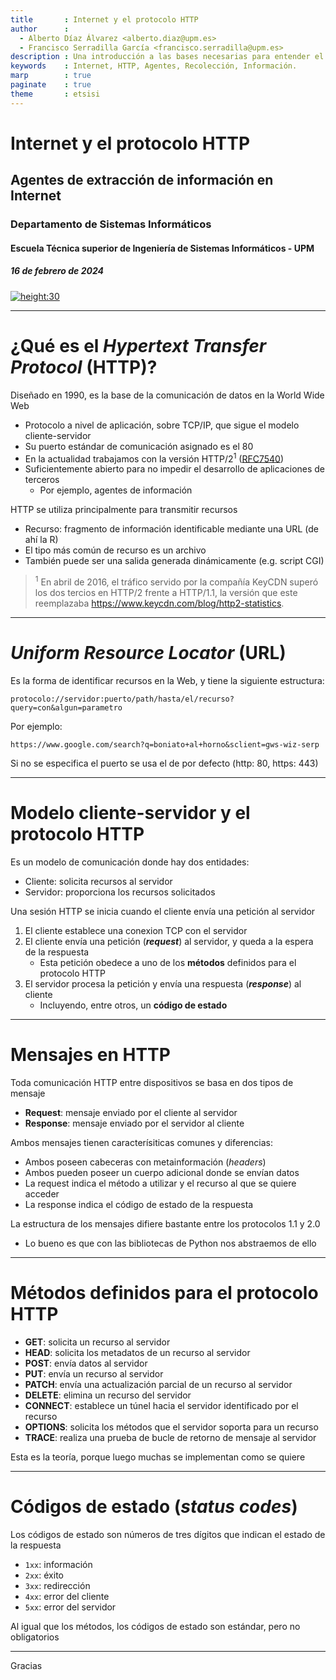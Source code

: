 ```yaml
---
title       : Internet y el protocolo HTTP
author      : 
  - Alberto Díaz Álvarez <alberto.diaz@upm.es>
  - Francisco Serradilla García <francisco.serradilla@upm.es>
description : Una introducción a las bases necesarias para entender el resto del contenido de este módulo.
keywords    : Internet, HTTP, Agentes, Recolección, Información.
marp        : true
paginate    : true
theme       : etsisi
--- 
```

<!-- _class: titlepage -->

# Internet y el protocolo HTTP

## Agentes de extracción de información en Internet

### Departamento de Sistemas Informáticos

#### Escuela Técnica superior de Ingeniería de Sistemas Informáticos - UPM

##### 16 de febrero de 2024

[![height:30](https://img.shields.io/badge/License-CC%20BY--NC--SA%204.0-informational.svg)](https://creativecommons.org/licenses/by-nc-sa/4.0/)

---

# ¿Qué es el *Hypertext Transfer Protocol* (HTTP)?

Diseñado en 1990, es la base de la comunicación de datos en la World Wide Web

- Protocolo a nivel de aplicación, sobre TCP/IP, que sigue el modelo cliente-servidor
- Su puerto estándar de comunicación asignado es el 80
- En la actualidad trabajamos con la versión HTTP/2<sup>1</sup> ([RFC7540](https://datatracker.ietf.org/doc/html/rfc7540))
- Suficientemente abierto para no impedir el
desarrollo de aplicaciones de terceros
  - Por ejemplo, agentes de información

HTTP se utiliza principalmente para transmitir recursos

- Recurso: fragmento de información identificable mediante una URL (de ahí la R)
- El tipo más común de recurso es un archivo
- También puede ser una salida generada dinámicamente (e.g. script CGI)

> <sup>1</sup> En abril de 2016, el tráfico servido por la compañía KeyCDN superó los dos tercios en HTTP/2 frente a HTTP/1.1, la versión que este reemplazaba <https://www.keycdn.com/blog/http2-statistics>.

---

# _Uniform Resource Locator_ (URL)

Es la forma de identificar recursos en la Web, y tiene la siguiente estructura:

```text
protocolo://servidor:puerto/path/hasta/el/recurso?query=con&algun=parametro
```

Por ejemplo:

```text
https://www.google.com/search?q=boniato+al+horno&sclient=gws-wiz-serp
```

Si no se especifica el puerto se usa el de por defecto (http: 80, https: 443)

---

# Modelo cliente-servidor y el protocolo HTTP

Es un modelo de comunicación donde hay dos entidades:

- Cliente: solicita recursos al servidor
- Servidor: proporciona los recursos solicitados

Una sesión HTTP se inicia cuando el cliente envía una petición al servidor

1. El cliente establece una conexion TCP con el servidor
2. El cliente envía una petición (**_request_**) al servidor, y queda a la espera de la respuesta
   - Esta petición obedece a uno de los **métodos** definidos para el protocolo HTTP
3. El servidor procesa la petición y envía una respuesta (**_response_**) al cliente
   - Incluyendo, entre otros, un **código de estado**

---

# Mensajes en HTTP

Toda comunicación HTTP entre dispositivos se basa en dos tipos de mensaje

- **Request**: mensaje enviado por el cliente al servidor
- **Response**: mensaje enviado por el servidor al cliente

Ambos mensajes tienen caracterísiticas comunes y diferencias:

- Ambos poseen cabeceras con metainformación (_headers_)
- Ambos pueden poseer un cuerpo adicional donde se envían datos
- La request indica el método a utilizar y el recurso al que se quiere acceder
- La response indica el código de estado de la respuesta

La estructura de los mensajes difiere bastante entre los protocolos 1.1 y 2.0

- Lo bueno es que con las bibliotecas de Python nos abstraemos de ello

---

# Métodos definidos para el protocolo HTTP

- **GET**: solicita un recurso al servidor
- **HEAD**: solicita los metadatos de un recurso al servidor
- **POST**: envía datos al servidor
- **PUT**: envía un recurso al servidor
- **PATCH**: envía una actualización parcial de un recurso al servidor
- **DELETE**: elimina un recurso del servidor
- **CONNECT**: establece un túnel hacia el servidor identificado por el recurso
- **OPTIONS**: solicita los métodos que el servidor soporta para un recurso
- **TRACE**: realiza una prueba de bucle de retorno de mensaje al servidor

Esta es la teoría, porque luego muchas se implementan como se quiere

---

# Códigos de estado (_status codes_)

Los códigos de estado son números de tres dígitos que indican el estado de la respuesta

- `1xx`: información
- `2xx`: éxito
- `3xx`: redirección
- `4xx`: error del cliente
- `5xx`: error del servidor

Al igual que los métodos, los códigos de estado son estándar, pero no obligatorios

---

Gracias<!-- _class: endpage -->
